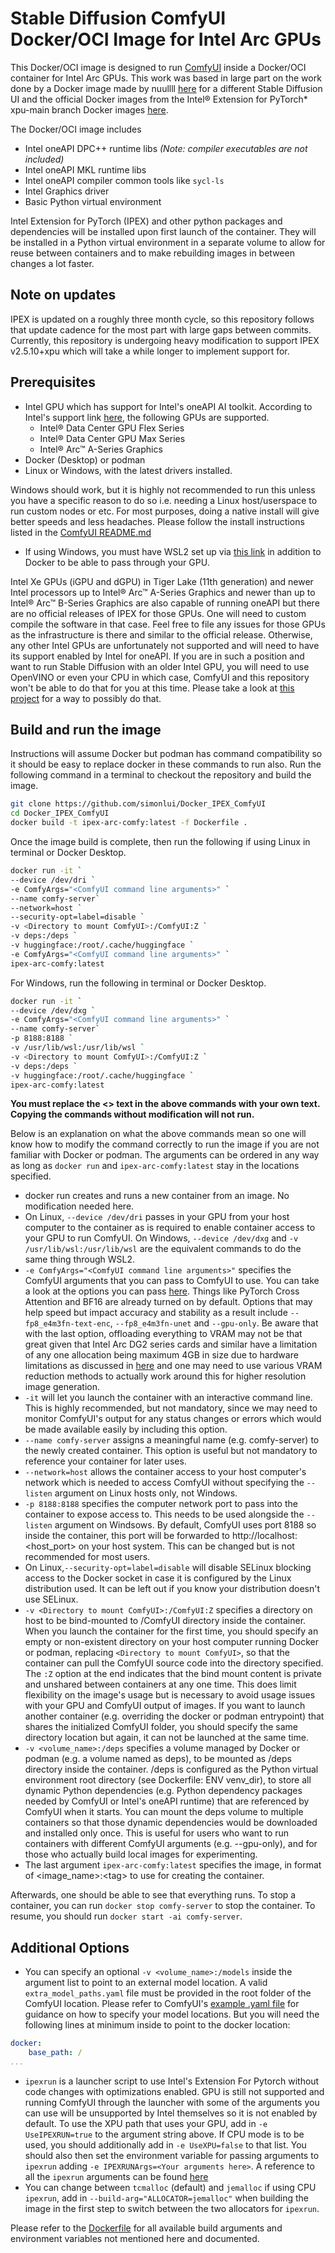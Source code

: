 # Stable Diffusion ComfyUI Docker/OCI Image for Intel Arc GPUs

This Docker/OCI image is designed to run [ComfyUI](https://github.com/comfyanonymous/ComfyUI) inside a Docker/OCI container for Intel Arc GPUs. This work was based in large part on the work done by a Docker image made by nuullll [here](https://github.com/Nuullll/ipex-sd-docker-for-arc-gpu) for a different Stable Diffusion UI and the official Docker images from the Intel® Extension for PyTorch* xpu-main branch Docker images [here](https://github.com/intel/intel-extension-for-pytorch/tree/xpu-main/docker).

The Docker/OCI image includes
- Intel oneAPI DPC++ runtime libs _(Note: compiler executables are not included)_
- Intel oneAPI MKL runtime libs
- Intel oneAPI compiler common tools like `sycl-ls`
- Intel Graphics driver
- Basic Python virtual environment

Intel Extension for PyTorch (IPEX) and other python packages and dependencies will be installed upon first launch of the container. They will be installed in a Python virtual environment in a separate volume to allow for reuse between containers and to make rebuilding images in between changes a lot faster.

## Note on updates

IPEX is updated on a roughly three month cycle, so this repository follows that update cadence for the most part with large gaps between commits.
Currently, this repository is undergoing heavy modification to support IPEX v2.5.10+xpu which will take a while longer to implement support for.

## Prerequisites

* Intel GPU which has support for Intel's oneAPI AI toolkit. According to Intel's support link [here](https://www.intel.com/content/www/us/en/developer/articles/system-requirements/intel-oneapi-ai-analytics-toolkit-system-requirements.html), the following GPUs are supported.
    - Intel® Data Center GPU Flex Series
    - Intel® Data Center GPU Max Series
    - Intel® Arc™ A-Series Graphics
* Docker (Desktop) or podman
* Linux or Windows, with the latest drivers installed.

Windows should work, but it is highly not recommended to run this unless you have a specific reason to do so i.e. needing a Linux host/userspace to run custom nodes or etc. For most purposes, doing a native install will give better speeds and less headaches. Please follow the install instructions listed in the [ComfyUI README.md](https://github.com/comfyanonymous/ComfyUI/?tab=readme-ov-file#intel-gpus)
* If using Windows, you must have WSL2 set up via [this link](https://learn.microsoft.com/en-us/windows/wsl/install) in addition to Docker to be able to pass through your GPU.

Intel Xe GPUs (iGPU and dGPU) in Tiger Lake (11th generation) and newer Intel processors up to Intel® Arc™ A-Series Graphics and newer than up to Intel® Arc™ B-Series Graphics are also capable of running oneAPI but there are no official releases of IPEX for those GPUs. One will need to custom compile the software in that case. Feel free to file any issues for those GPUs as the infrastructure is there and similar to the official release.
Otherwise, any other Intel GPUs are unfortunately not supported and will need to have its support enabled by Intel for oneAPI. If you are in such a position and want to run Stable Diffusion with an older Intel GPU, you will need to use OpenVINO or even your CPU in which case, ComfyUI and this repository won't be able to do that for you at this time. Please take a look at [this project](https://github.com/rupeshs/fastsdcpu?tab=readme-ov-file#openvino) for a way to possibly do that.

## Build and run the image

Instructions will assume Docker but podman has command compatibility so it should be easy to replace docker in these commands to run also. Run the following command in a terminal to checkout the repository and build the image.
```sh
git clone https://github.com/simonlui/Docker_IPEX_ComfyUI
cd Docker_IPEX_ComfyUI
docker build -t ipex-arc-comfy:latest -f Dockerfile .
```

Once the image build is complete, then run the following if using Linux in terminal or Docker Desktop.
```sh
docker run -it `
--device /dev/dri `
-e ComfyArgs="<ComfyUI command line arguments>" `
--name comfy-server`  
--network=host `
--security-opt=label=disable `
-v <Directory to mount ComfyUI>:/ComfyUI:Z `
-v deps:/deps `
-v huggingface:/root/.cache/huggingface `
-e ComfyArgs="<ComfyUI command line arguments>" `
ipex-arc-comfy:latest
```
For Windows, run the following in terminal or Docker Desktop.
```sh
docker run -it `
--device /dev/dxg `
-e ComfyArgs="<ComfyUI command line arguments>" `
--name comfy-server`
-p 8188:8188 `
-v /usr/lib/wsl:/usr/lib/wsl `
-v <Directory to mount ComfyUI>:/ComfyUI:Z `
-v deps:/deps `
-v huggingface:/root/.cache/huggingface `
ipex-arc-comfy:latest
```
<b>You must replace the <> text in the above commands with your own text. Copying the commands without modification will not run.</b>

Below is an explanation on what the above commands mean so one will know how to modify the command correctly to run the image if you are not familiar with Docker or podman. The arguments can be ordered in any way as long as `docker run` and `ipex-arc-comfy:latest` stay in the locations specified.

* docker run creates and runs a new container from an image. No modification needed here.
* On Linux, `--device /dev/dri` passes in your GPU from your host computer to the container as is required to enable container access to your GPU to run ComfyUI. On Windows, `--device /dev/dxg` and `-v /usr/lib/wsl:/usr/lib/wsl` are the equivalent commands to do the same thing through WSL2.
* `-e ComfyArgs="<ComfyUI command line arguments>"` specifies the ComfyUI arguments that you can pass to ComfyUI to use. You can take a look at the options you can pass [here](https://github.com/comfyanonymous/ComfyUI/blob/21a563d385ff520e1f7fdaada722212b35fb8d95/comfy/cli_args.py#L36). Things like PyTorch Cross Attention and BF16 are already turned on by default. Options that may help speed but impact accuracy and stability as a result include `--fp8_e4m3fn-text-enc`, `--fp8_e4m3fn-unet` and `--gpu-only`. Be aware that with the last option, offloading everything to VRAM may not be that great given that Intel Arc DG2 series cards and similar have a limitation of any one allocation being maximum 4GB in size due to hardware limitations as discussed in [here](https://github.com/oneapi-src/oneDNN/issues/1638) and one may need to use various VRAM reduction methods to actually work around this for higher resolution image generation.
* `-it` will let you launch the container with an interactive command line. This is highly recommended, but not mandatory, since we may need to monitor ComfyUI's output for any status changes or errors which would be made available easily by including this option.
* `--name comfy-server` assigns a meaningful name (e.g. comfy-server) to the newly created container. This option is useful but not mandatory to reference your container for later uses.
* `--network=host` allows the container access to your host computer's network which is needed to access ComfyUI without specifying the `--listen` argument on Linux hosts only, not Windows.
* `-p 8188:8188` specifies the computer network port to pass into the container to expose access to. This needs to be used alongside the `--listen` argument on Windsows. By default, ComfyUI uses port 8188 so inside the container, this port will be forwarded to http://localhost:<host_port> on your host system. This can be changed but is not recommended for most users.
* On Linux,`--security-opt=label=disable` will disable SELinux blocking access to the Docker socket in case it is configured by the Linux distribution used. It can be left out if you know your distribution doesn't use SELinux.
* `-v <Directory to mount ComfyUI>:/ComfyUI:Z` specifies a directory on host to be bind-mounted to /ComfyUI directory inside the container. When you launch the container for the first time, you should specify an empty or non-existent directory on your host computer running Docker or podman, replacing `<Directory to mount ComfyUI>`, so that the container can pull the ComfyUI source code into the directory specified. The `:Z` option at the end indicates that the bind mount content is private and unshared between containers at any one time. This does limit flexibility on the image's usage but is necessary to avoid usage issues with your GPU and ComfyUI output of images. If you want to launch another container (e.g. overriding the docker or podman entrypoint) that shares the initialized ComfyUI folder, you should specify the same directory location but again, it can not be launched at the same time.
* `-v <volume_name>:/deps` specifies a volume managed by Docker or podman (e.g. a volume named as deps), to be mounted as /deps directory inside the container. /deps is configured as the Python virtual environment root directory (see Dockerfile: ENV venv_dir), to store all dynamic Python dependencies (e.g. Python dependency packages needed by ComfyUI or Intel's oneAPI runtime) that are referenced by ComfyUI when it starts. You can mount the deps volume to multiple containers so that those dynamic dependencies would be downloaded and installed only once. This is useful for users who want to run containers with different ComfyUI arguments (e.g. --gpu-only), and for those who actually build local images for experimenting.
* The last argument `ipex-arc-comfy:latest` specifies the image, in format of <image_name>:\<tag> to use for creating the container.

Afterwards, one should be able to see that everything runs. To stop a container, you can run `docker stop comfy-server` to stop the container. To resume, you should run `docker start -ai comfy-server`.

## Additional Options
* You can specify an optional `-v <volume_name>:/models` inside the argument list to point to an external model location. A valid `extra_model_paths.yaml` file must be provided in the root folder of the ComfyUI location. Please refer to ComfyUI's [example .yaml file](https://github.com/comfyanonymous/ComfyUI/blob/master/extra_model_paths.yaml.example) for guidance on how to specify your model locations. But you will need the following lines at minimum inside to point to the docker location:
```yaml
docker:
    base_path: /
...
```
* `ipexrun` is a launcher script to use Intel's Extension For Pytorch without code changes with optimizations enabled. GPU is still not supported and running ComfyUI through the launcher with some of the arguments you can use will be unsupported by Intel themselves so it is not enabled by default. To use the XPU path that uses your GPU, add in `-e UseIPEXRUN=true` to the argument string above. If CPU mode is to be used, you should additionally add in `-e UseXPU=false` to that list. You should also then set the environment variable for passing arguments to `ipexrun` adding `-e IPEXRUNArgs=<Your arguments here>`. A reference to all the `ipexrun` arguments can be found [here](https://intel.github.io/intel-extension-for-pytorch/xpu/latest/tutorials/performance_tuning/launch_script.html)
* You can change between `tcmalloc` (default) and `jemalloc` if using CPU `ipexrun`, add in `--build-arg="ALLOCATOR=jemalloc"` when building the image in the first step to switch between the two allocators for `ipexrun`.

Please refer to the [Dockerfile](./Dockerfile) for all available build arguments and environment variables not mentioned here and documented.
